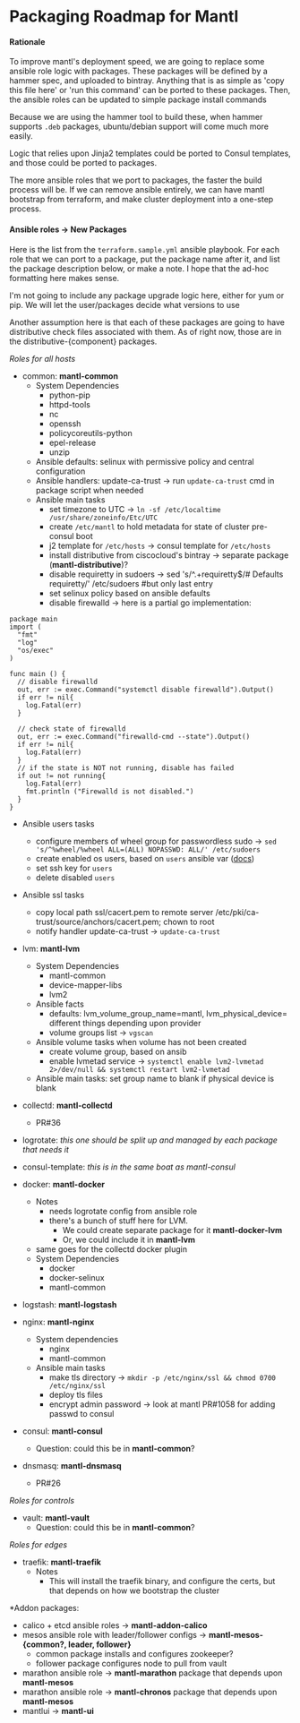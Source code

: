 # Packaging Roadmap for Mantl
#### Rationale
To improve mantl's deployment speed, we are going to replace some
ansible role logic with packages. These packages will be defined by a hammer spec,
and uploaded to bintray. Anything that is as simple as 'copy this file here'
or 'run this command' can be ported to these packages. Then, the ansible roles can
be updated to simple package install commands

Because we are using the hammer tool to build these, when hammer supports `.deb` packages,
ubuntu/debian support will come much more easily.

Logic that relies upon Jinja2 templates could be ported to Consul templates,
and those could be ported to packages.

The more ansible roles that we port to packages, the faster the build process will be.
If we can remove ansible entirely, we can have mantl bootstrap from terraform, and
make cluster deployment into a one-step process.

#### Ansible roles -> New Packages
Here is the list from the `terraform.sample.yml` ansible playbook. For each role that
we can port to a package, put the package name after it, and list the package description
below, or make a note. I hope that the ad-hoc formatting here makes sense.

I'm not going to include any package upgrade logic here, either for yum or pip.
We will let the user/packages decide what versions to use

Another assumption here is that each of these packages are going to have
distributive check files associated with them. As of right now, those are in
the distributive-{component} packages.

*Roles for all hosts*
- common: **mantl-common**
  - System Dependencies
    - python-pip
    - httpd-tools
    - nc
    - openssh
    - policycoreutils-python
    - epel-release
    - unzip
  - Ansible defaults: selinux with permissive policy and central configuration
  - Ansible handlers: update-ca-trust -> run `update-ca-trust` cmd in package script when needed
  - Ansible main tasks
    - set timezone to UTC -> `ln -sf /etc/localtime /usr/share/zoneinfo/Etc/UTC`
    - create `/etc/mantl` to hold metadata for state of cluster pre-consul boot
    - j2 template for `/etc/hosts` -> consul template for `/etc/hosts`
    - install distributive from ciscocloud's bintray -> separate package (**mantl-distributive**)?
    - disable requiretty in sudoers -> sed 's/^.+requiretty$/# Defaults requiretty/' /etc/sudoers #but only last entry
    - set selinux policy based on ansible defaults 
    - disable firewalld -> here is a partial go implementation:
```
package main
import (
  "fmt"
  "log"
  "os/exec"
)

func main () {
  // disable firewalld
  out, err := exec.Command("systemctl disable firewalld").Output()
  if err != nil{
    log.Fatal(err)
  }

  // check state of firewalld
  out, err := exec.Command("firewalld-cmd --state").Output()
  if err != nil{
    log.Fatal(err)
  }
  // if the state is NOT not running, disable has failed
  if out != not running{
    log.Fatal(err)
    fmt.println ("Firewalld is not disabled.")
  }
}
```
  - Ansible users tasks
    - configure members of wheel group for passwordless sudo -> `sed 's/^%wheel/%wheel ALL=(ALL) NOPASSWD: ALL/' /etc/sudoers`
    - create enabled os users, based on `users` ansible var ([docs](http://mantl.readthedocs.org/en/latest/getting_started/ssh_users.html))
    - set ssh key for `users`
    - delete disabled `users`
  - Ansible ssl tasks
    - copy local path ssl/cacert.pem to remote server /etc/pki/ca-trust/source/anchors/cacert.pem; chown to root
    - notify handler update-ca-trust -> `update-ca-trust`

- lvm: **mantl-lvm**
  - System Dependencies
    - mantl-common
    - device-mapper-libs
    - lvm2
  - Ansible facts
    - defaults: lvm_volume_group_name=mantl, lvm_physical_device= different things depending upon provider
    - volume groups list -> `vgscan`
  - Ansible volume tasks when volume has not been created
    - create volume group, based on ansib
    - enable lvmetad service -> `systemctl enable lvm2-lvmetad 2>/dev/null && systemctl restart lvm2-lvmetad`
  - Ansible main tasks: set group name to blank if physical device is blank

- collectd: **mantl-collectd**
  - PR#36
- logrotate: *this one should be split up and managed by each package that needs it*
- consul-template: *this is in the same boat as mantl-consul*
- docker: **mantl-docker**
  - Notes
    - needs logrotate config from ansible role
    - there's a bunch of stuff here for LVM.
      - We could create separate package for it **mantl-docker-lvm**
      - Or, we could include it in **mantl-lvm**
  - same goes for the collectd docker plugin
  - System Dependencies
    - docker
    - docker-selinux
    - mantl-common
- logstash: **mantl-logstash**
- nginx: **mantl-nginx**
  - System dependencies
    - nginx
    - mantl-common
  - Ansible main tasks
    - make tls directory -> `mkdir -p /etc/nginx/ssl && chmod 0700 /etc/nginx/ssl`
    - deploy tls files
    - encrypt admin password -> look at mantl PR#1058 for adding passwd to consul
- consul: **mantl-consul**
  - Question: could this be in **mantl-common**?
- dnsmasq: **mantl-dnsmasq**
  - PR#26

*Roles for controls*
- vault: **mantl-vault**
  - Question: could this be in **mantl-common**?

*Roles for edges*
- traefik: **mantl-traefik**
  - Notes
    - This will install the traefik binary, and configure the certs, but that depends on how we bootstrap the cluster

*Addon packages:
- calico + etcd ansible roles -> **mantl-addon-calico**
- mesos ansible role with leader/follower configs -> **mantl-mesos-{common?, leader, follower}**
  - common package installs and configures zookeeper?
  - follower package configures node to pull from vault
- marathon ansible role -> **mantl-marathon** package that depends upon **mantl-mesos**
- marathon ansible role -> **mantl-chronos** package that depends upon **mantl-mesos**
- mantlui -> **mantl-ui**
